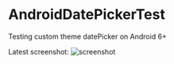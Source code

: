 # AndroidDatePickerTest
Testing custom theme datePicker on Android 6+

Latest screenshot:
![screenshot](https://raw.githubusercontent.com/gabik/AndroidDatePickerTest/master/screenshots/2.jpg)

